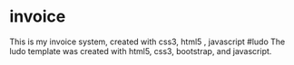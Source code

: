 # invoice
This is my invoice system, created with css3, html5 , javascript
#ludo
The ludo template was created with html5, css3, bootstrap, and javascript.
